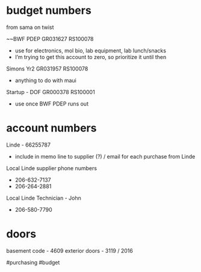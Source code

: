 # budget numbers 
from sama on twist

~~BWF PDEP GR031627 RS100078
- use for electronics, mol bio, lab equipment, lab lunch/snacks
- I’m trying to get this account to zero, so prioritize it until then

Simons Yr2 GR031957 RS100078
- anything to do with maui

Startup - DOF GR000378 RS100001
- use once BWF PDEP runs out

# account numbers

Linde - 66255787 
- include in memo line to supplier (?) / email for each purchase from Linde

Local Linde supplier phone numbers
- 206-632-7137
- 206-264-2881

Local Linde Technician - John
- 206-580-7790

# doors
basement code - 4609
exterior doors - 3119 / 2016


#purchasing #budget